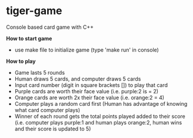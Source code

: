 # tiger-game
Console based card game with C++

**How to  start game**
- use make file to initialize game (type 'make run' in console)

**How to play**
- Game lasts 5 rounds
- Human draws 5 cards, and computer draws 5 cards
- Input card number (digit in square brackets []) to play that card
- Purple cards are worth their face value (i.e. purple:2 is = 2)
- Orange cards are worth 2x their face value (i.e. orange:2 = 4)
- Computer plays a random card first (Human has advantage of knowing what card computer plays)
- Winner of each round gets the total points played added to their score (i.e. computer plays purple:1 and human plays orange:2, human wins and their
score is updated to 5)
